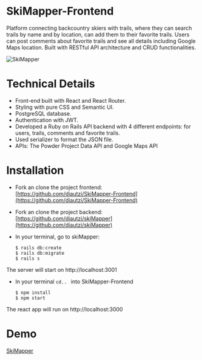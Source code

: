 # SkiMapper-Frontend

Platform connecting backcountry skiers with trails, where they can search trails by name and by location, can add them to their favorite trails. Users can post comments about favorite trails and see all details including Google Maps location. Built with RESTful API architecture and CRUD functionalities.

![SkiMapper](https://github.com/diautzi/SkiMapperFront/blob/master/welcomePage.png)

# Technical Details 
- Front-end built with React and React Router.
- Styling with pure CSS and Semantic UI.
- PostgreSQL database.
- Authentication with JWT.
- Developed a Ruby on Rails API backend with 4 different endpoints: for users, trails, comments and favorite trails.
- Used serializer to format the JSON file.
- APIs: The Powder Project Data API and Google Maps API

# Installation 
- Fork an clone the project frontend: 
  [https://github.com/diautzi/SkiMapper-Frontend](https://github.com/diautzi/SkiMapper-Frontend)
 - Fork an clone the project backend: 
  [https://github.com/diautzi/skiMapper](https://github.com/diautzi/skiMapper)
 - In your terminal, go to skiMapper:
 
      ```
      $ rails db:create
      $ rails db:migrate
      $ rails s
      ```
 The server will start on http://localhost:3001
- In your terminal ```cd.. ``` into SkiMapper-Frontend 
    ``` 
    $ npm install
    $ npm start
    ```
The react app will run on http://localhost:3000

# Demo 
[SkiMapper](https://skimapper.herokuapp.com/)
